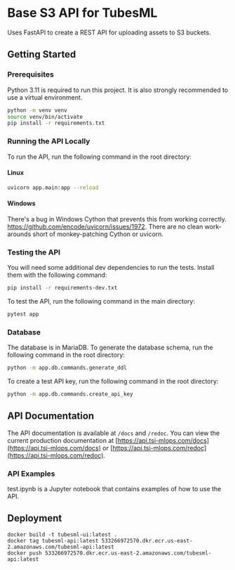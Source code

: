 # Base S3 API for TubesML

Uses FastAPI to create a REST API for uploading assets to S3 buckets.

## Getting Started

### Prerequisites

Python 3.11 is required to run this project. It is also strongly recommended to use a virtual environment.

```bash
python -m venv venv
source venv/bin/activate
pip install -r requirements.txt
```

### Running the API Locally

To run the API, run the following command in the root directory:

#### Linux

```bash
uvicorn app.main:app --reload
```

#### Windows

There's a bug in Windows Cython that prevents this from working correctly. https://github.com/encode/uvicorn/issues/1972. There are no clean work-arounds short of monkey-patching Cython or uvicorn.

### Testing the API

You will need some additional dev dependencies to run the tests. Install them with the following command:

```bash
pip install -r requirements-dev.txt
```

To test the API, run the following command in the main directory:

```bash
pytest app
```

### Database

The database is in MariaDB. To generate the database schema, run the following command in the root directory:

```bash
python -m app.db.commands.generate_ddl
```

To create a test API key, run the following command in the root directory:

```bash
python -m app.db.commands.create_api_key
```

## API Documentation

The API documentation is available at `/docs` and `/redoc`. You can view the current production documentation at [https://api.tsi-mlops.com/docs](https://api.tsi-mlops.com/docs) or [https://api.tsi-mlops.com/redoc](https://api.tsi-mlops.com/redoc).

### API Examples

test.ipynb is a Jupyter notebook that contains examples of how to use the API.

## Deployment

```
docker build -t tubesml-ui:latest .
docker tag tubesml-api:latest 533266972570.dkr.ecr.us-east-2.amazonaws.com/tubesml-api:latest
docker push 533266972570.dkr.ecr.us-east-2.amazonaws.com/tubesml-api:latest
```